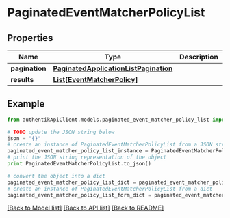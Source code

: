 # PaginatedEventMatcherPolicyList


## Properties
Name | Type | Description | Notes
------------ | ------------- | ------------- | -------------
**pagination** | [**PaginatedApplicationListPagination**](PaginatedApplicationListPagination.md) |  | 
**results** | [**List[EventMatcherPolicy]**](EventMatcherPolicy.md) |  | 

## Example

```python
from authentikApiClient.models.paginated_event_matcher_policy_list import PaginatedEventMatcherPolicyList

# TODO update the JSON string below
json = "{}"
# create an instance of PaginatedEventMatcherPolicyList from a JSON string
paginated_event_matcher_policy_list_instance = PaginatedEventMatcherPolicyList.from_json(json)
# print the JSON string representation of the object
print PaginatedEventMatcherPolicyList.to_json()

# convert the object into a dict
paginated_event_matcher_policy_list_dict = paginated_event_matcher_policy_list_instance.to_dict()
# create an instance of PaginatedEventMatcherPolicyList from a dict
paginated_event_matcher_policy_list_form_dict = paginated_event_matcher_policy_list.from_dict(paginated_event_matcher_policy_list_dict)
```
[[Back to Model list]](../README.md#documentation-for-models) [[Back to API list]](../README.md#documentation-for-api-endpoints) [[Back to README]](../README.md)


